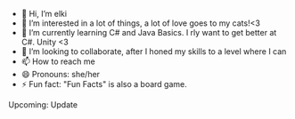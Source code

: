 - 👋 Hi, I’m elki
- 👀 I’m interested in a lot of things, a lot of love goes to my cats!<3
- 🌱 I’m currently learning C# and Java Basics. I rly want to get better at C#. Unity <3
- 💞️ I’m looking to collaborate, after I honed my skills to a level where I can
- 📫 How to reach me
- 😄 Pronouns: she/her
- ⚡ Fun fact: "Fun Facts" is also a board game.

Upcoming: Update
<!---
elki-03/elki-03 is a ✨ special ✨ repository because its `README.md` (this file) appears on your GitHub profile.
You can click the Preview link to take a look at your changes.
--->
